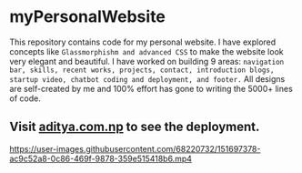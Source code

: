 # myPersonalWebsite

This repository contains code for my personal website. I have explored concepts like `Glassmorphishm and advanced CSS` to make the website look very elegant and beautiful. I have worked on building 9 areas: `navigation bar, skills, recent works, projects, contact, introduction blogs, startup video, chatbot coding and deployment, and footer.` All designs are self-created by me and 100% effort has gone to writing the 5000+ lines of code.

## Visit [aditya.com.np](https://www.adityakarki.com.np/) to see the deployment.

https://user-images.githubusercontent.com/68220732/151697378-ac9c52a8-0c86-469f-9878-359e515418b6.mp4


